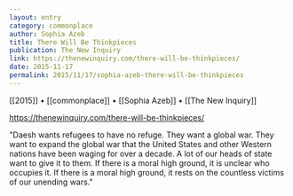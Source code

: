 ```yaml
---
layout: entry
category: commonplace
author: Sophia Azeb
title: There Will Be Thinkpieces
publication: The New Inquiry
link: https://thenewinquiry.com/there-will-be-thinkpieces/
date: 2015-11-17
permalink: 2015/11/17/sophia-azeb-there-will-be-thinkpieces
---
```


[[2015]] • [[commonplace]] • [[Sophia Azeb]] • [[The New Inquiry]]

https://thenewinquiry.com/there-will-be-thinkpieces/

"Daesh wants refugees to have no refuge. They want a global war. They want to expand the global war that the United States and other Western nations have been waging for over a decade. A lot of our heads of state want to give it to them. If there is a moral high ground, it is unclear who occupies it. If there is a moral high ground, it rests on the countless victims of our unending wars."
